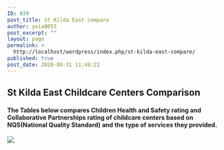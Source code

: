 ```yaml
---
ID: 839
post_title: St Kilda East compare
author: yxia0053
post_excerpt: ""
layout: page
permalink: >
  http://localhost/wordpress/index.php/st-kilda-east-compare/
published: true
post_date: 2020-08-31 11:48:22
---
```

<h2>St Kilda East Childcare Centers Comparison​</h2>		
			<h4>The Tables below compares Children Health and Safety rating and Collaborative Partnerships rating  of childcare centers based on NQS(National Quality Standard) and the type of services they provided.</h4>		
			<noscript><a href='#'><img alt=' ' src='https:&#47;&#47;public.tableau.com&#47;static&#47;images&#47;St&#47;StKildaEast&#47;Dashboard1&#47;1_rss.png' style='border: none' /></a></noscript><object class='tableauViz'  style='display:none;'><param name='host_url' value='https%3A%2F%2Fpublic.tableau.com%2F' /> <param name='embed_code_version' value='3' /> <param name='site_root' value='' /><param name='name' value='StKildaEast&#47;Dashboard1' /><param name='tabs' value='no' /><param name='toolbar' value='yes' /><param name='static_image' value='https:&#47;&#47;public.tableau.com&#47;static&#47;images&#47;St&#47;StKildaEast&#47;Dashboard1&#47;1.png' /> <param name='animate_transition' value='yes' /><param name='display_static_image' value='yes' /><param name='display_spinner' value='yes' /><param name='display_overlay' value='yes' /><param name='display_count' value='yes' /><param name='language' value='en' /><param name='filter' value='publish=yes' /></object>